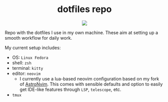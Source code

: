 <h1 align="center">dotfiles repo</h1>

<div align="center"><p>
    <a href="https://github.com/crisbh/dotfiles/pulse">
      <img src="https://img.shields.io/github/last-commit/crisbh/dotfiles?color=%4dc71f&label=Last%20Commit&logo=github&style=flat-square"/>
    </a>
</p>
</div>

Repo with the dotfiles I use in my own machine. These aim at setting up a smooth workflow for daily work.

My current setup includes:

- OS: `Linux Fedora`
- shell: `zsh`
- terminal: `kitty`
- editor: `neovim`
  - I currently use a lua-based neovim configuration based on my fork of [AstroNvim](https://github.com/crisbh/AstroNvim.git). This comes with sensible defaults and option to easily get IDE-like features through `LSP`, `telescope`, etc.
- `tmux`
